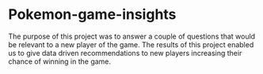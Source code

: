 # Pokemon-game-insights
The purpose of this project was to answer  a couple of questions that would be relevant to a new player of the game. The results of this project enabled us to give data driven recommendations to new players increasing their chance of winning in the game.
